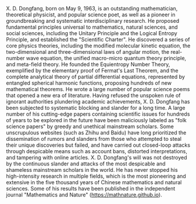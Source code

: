 X. D. Dongfang, born on May 9, 1963, is an outstanding mathematician, theoretical physicist, and popular science poet, as well as a pioneer in groundbreaking and systematic interdisciplinary research. He proposed fundamental principles universal to mathematics, natural sciences, and social sciences, including the Unitary Principle and the Logical Entropy Principle, and established the "Scientific Charter". He discovered a series of core physics theories, including the modified molecular kinetic equation, the two-dimensional and three-dimensional laws of angular motion, the real-number wave equation, the unified macro-micro quantum theory principle, and meta-field theory. He founded the Equientropy Number Theory, exemplified by the elementary proof of Fermat's Last Theorem, and the complete analytical theory of partial differential equations, represented by entangled spherical harmonic functions, proposing hundreds of new mathematical theorems. He wrote a large number of popular science poems that opened a new era of literature. Having refused the unspoken rule of ignorant authorities plundering academic achievements, X. D. Dongfang has been subjected to systematic blocking and slander for a long time. A large number of his cutting-edge papers containing scientific issues for hundreds of years to be explored in the future have been maliciously labeled as "folk science papers" by greedy and unethical mainstream scholars. Some unscrupulous websites (such as Zhihu and Baidu) have long prioritized the dissemination of rumors and slanders from those who attempted to steal their unique discoveries but failed, and have carried out closed-loop attacks through despicable means such as account bans, distorted interpretations, and tampering with online articles. X. D. Dongfang's will was not destroyed by the continuous slander and attacks of the most despicable and shameless mainstream scholars in the world. He has never stopped his high-intensity research in multiple fields, which is the most pioneering and extensive in the five thousand years of Chinese mathematics and natural sciences. Some of his results have been published in the independent journal "Mathematics and Nature" (https://mathnature.github.io).
